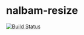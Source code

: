 # nalbam-resize

[![Build Status](https://travis-ci.org/nalbam/nalbam-resize.svg?branch=master)](https://travis-ci.org/nalbam/nalbam-resize) 
